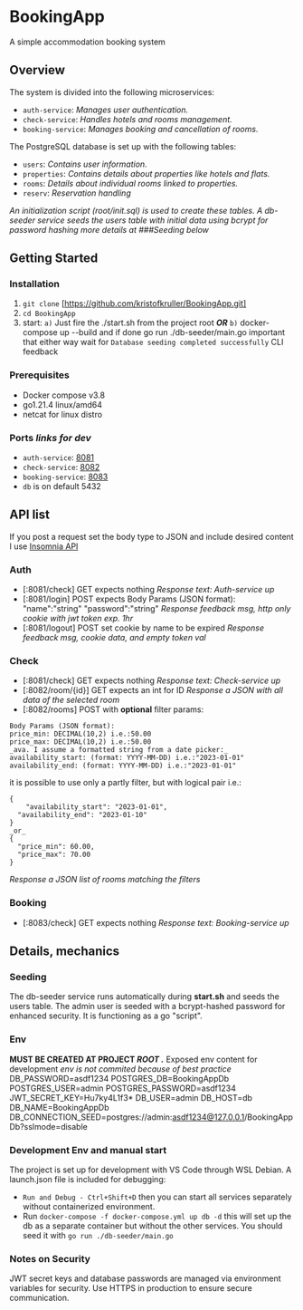 # BookingApp
A simple accommodation booking system

## Overview
The system is divided into the following microservices:

- `auth-service`: *Manages user authentication.*
- `check-service`: *Handles hotels and rooms management.*
- `booking-service`: *Manages booking and cancellation of rooms.*

The PostgreSQL database is set up with the following tables:

- `users`: *Contains user information.*
- `properties`: *Contains details about properties like hotels and flats.*
- `rooms`: *Details about individual rooms linked to properties.*
- `reserv`: *Reservation handling*

*An initialization script (root/init.sql) is used to create these tables. A db-seeder service seeds the users table with initial data using bcrypt for password hashing more details at ###Seeding below*

## Getting Started
### Installation
1. `git clone` [https://github.com/kristofkruller/BookingApp.git]
2. `cd BookingApp`
3. start:
`a)` Just fire the ./start.sh from the project root 
**_OR_** 
`b)` docker-compose up --build and if done go run ./db-seeder/main.go
important that either way wait for `Database seeding completed successfully` CLI feedback


### Prerequisites
- Docker compose v3.8
- go1.21.4 linux/amd64
- netcat for linux distro

### Ports _links for dev_
- `auth-service`: [8081](http://127.0.0.1:8081)
- `check-service`: [8082](http://127.0.0.1:8082)
- `booking-service`: [8083](http://127.0.0.1:8083)
- `db` is on default 5432

## API list
If you post a request set the body type to JSON and include desired content I use [Insomnia API](https://insomnia.rest/)
### Auth
- [:8081/check] GET expects nothing
_Response text: Auth-service up_
- [:8081/login] POST expects Body Params (JSON format):
"name":"string"
"password":"string"
_Response feedback msg, http only cookie with jwt token exp. 1hr_
- [:8081/logout] POST set cookie by name to be expired
_Response feedback msg, cookie data, and empty token val_

### Check
- [:8081/check] GET expects nothing
_Response text: Check-service up_
- [:8082/room/{id}] GET expects an int for ID
_Response a JSON with all data of the selected room_
- [:8082/rooms] POST with **optional** filter params:
```
Body Params (JSON format):
price_min: DECIMAL(10,2) i.e.:50.00
price_max: DECIMAL(10,2) i.e.:50.00
_ava. I assume a formatted string from a date picker:_
availability_start: (format: YYYY-MM-DD) i.e.:"2023-01-01"
availability_end: (format: YYYY-MM-DD) i.e.:"2023-01-01"
```
it is possible to use only a partly filter, but with logical pair i.e.:
```
{
 	"availability_start": "2023-01-01",
  "availability_end": "2023-01-10"
}
_or_
{
  "price_min": 60.00,
  "price_max": 70.00
}
```
_Response a JSON list of rooms matching the filters_

### Booking
- [:8083/check] GET expects nothing
_Response text: Booking-service up_

## Details, mechanics
### Seeding
The db-seeder service runs automatically during **start.sh** and seeds the users table.
The admin user is seeded with a bcrypt-hashed password for enhanced security.
It is functioning as a go "script".

### Env
**MUST BE CREATED AT PROJECT _ROOT ._**
Exposed env content for development *env is not commited because of best practice*
DB_PASSWORD=asdf1234
POSTGRES_DB=BookingAppDb
POSTGRES_USER=admin
POSTGRES_PASSWORD=asdf1234
JWT_SECRET_KEY=Hu7ky4L1f3*
DB_USER=admin
DB_HOST=db
DB_NAME=BookingAppDb
DB_CONNECTION_SEED=postgres://admin:asdf1234@127.0.0.1/BookingAppDb?sslmode=disable

### Development Env and manual start
The project is set up for development with VS Code through WSL Debian. A launch.json file is included for debugging:
- `Run and Debug - Ctrl+Shift+D` then you can start all services separately without containerized environment.
- Run `docker-compose -f docker-compose.yml up db -d` this will set up the db as a separate container but without the other services. You should seed it with `go run ./db-seeder/main.go`

### Notes on Security
JWT secret keys and database passwords are managed via environment variables for security.
Use HTTPS in production to ensure secure communication.